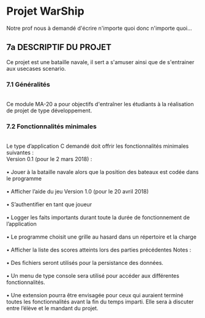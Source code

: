 <h1>Projet WarShip</h1>
Notre prof nous à demandé d'écrire n'importe quoi donc n'importe quoi...
<h2>7a DESCRIPTIF DU PROJET</h2>
Ce projet est une bataille navale, il sert a s'amuser ainsi que de s'entrainer aux usecases scenario.
<br><h3>7.1	Généralités</h3>
<br>Ce module MA-20 a pour objectifs d'entraîner les étudiants à la réalisation de projet de type développement.
<br><h3>7.2	Fonctionnalités minimales</h3>
<br>Le type d’application C demandé doit offrir les fonctionnalités minimales suivantes :<br>
Version 0.1 (pour le 2 mars 2018) :
<br><br>•	Jouer à la bataille navale alors que la position des bateaux est codée dans le programme
<br><br>•	Afficher l’aide du jeu
Version 1.0 (pour le 20 avril 2018)
<br><br>•	S’authentifier en tant que joueur
<br><br>•	Logger les faits importants durant toute la durée de fonctionnement de l’application
<br><br>•	Le programme choisit une grille au hasard dans un répertoire et la charge 
<br><br>•	Afficher la liste des scores atteints lors des parties précédentes
Notes : 
<br><br>•	Des fichiers seront utilisés pour la persistance des données.
<br><br>•	Un menu de type console sera utilisé pour accéder aux différentes fonctionnalités.
<br><br>•	Une extension pourra être envisagée pour ceux qui auraient terminé toutes les fonctionnalités avant la fin du temps imparti. Elle sera à discuter entre l’élève et le mandant du projet.
